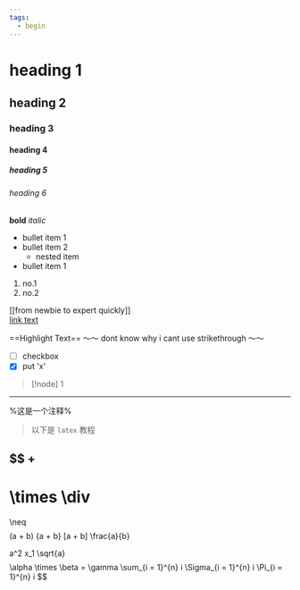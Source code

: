 ```yaml
---
tags:
  - begin
---
```

# heading 1
## heading 2
### heading 3
#### heading 4
##### heading 5
###### heading 6

**bold**
*italic*

- bullet item 1
- bullet item 2
	- nested item
- bullet item 1

1. no.1
2. no.2

[[from newbie to expert quickly]]  
[link text](https://www.google.com) 

==Highlight Text==
～～ dont know why i cant use strikethrough ～～

- [ ] checkbox
- [x] put 'x' 

> [!node]
> 1

---
%这是一个注释% 

> 以下是 `latex` 教程

$$
+
-
\times
\div
=
\neq 
$$
$$
(a + b)
\{a + b\}
[a + b]
\frac{a}{b}

a^2
x_1
\sqrt{a}
$$
$$
\alpha \times \beta = \gamma
\sum_{i = 1}^{n} i
\Sigma_{i = 1}^{n} i
\Pi_{i = 1}^{n} i
$$